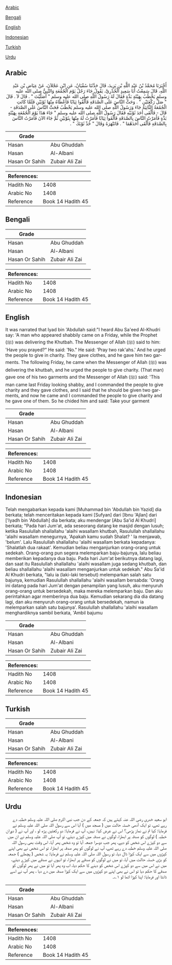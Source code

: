 [Arabic](#arabic)

[Bengali](#bengali)

[English](#english)

[Indonesian](#indonesian)

[Turkish](#turkish)

[Urdu](#urdu)

## Arabic


<div dir="rtl" lang="ar" style={{fontSize:'larger',backgroundColor:'#f8f9fa',padding:20}}>
أَخْبَرَنَا مُحَمَّدُ بْنُ عَبْدِ اللَّهِ بْنِ يَزِيدَ، قَالَ حَدَّثَنَا سُفْيَانُ، عَنِ ابْنِ عَجْلاَنَ، عَنْ عِيَاضِ بْنِ عَبْدِ اللَّهِ، قَالَ سَمِعْتُ أَبَا سَعِيدٍ الْخُدْرِيَّ، يَقُولُ جَاءَ رَجُلٌ يَوْمَ الْجُمُعَةِ وَالنَّبِيُّ صلى الله عليه وسلم يَخْطُبُ بِهَيْئَةٍ بَذَّةٍ فَقَالَ لَهُ رَسُولُ اللَّهِ صلى الله عليه وسلم ‏"‏ أَصَلَّيْتَ ‏"‏ ‏.‏ قَالَ لاَ ‏.‏ قَالَ ‏"‏ صَلِّ رَكْعَتَيْنِ ‏"‏ ‏.‏ وَحَثَّ النَّاسَ عَلَى الصَّدَقَةِ فَأَلْقُوا ثِيَابًا فَأَعْطَاهُ مِنْهَا ثَوْبَيْنِ فَلَمَّا كَانَتِ الْجُمُعَةُ الثَّانِيَةُ جَاءَ وَرَسُولُ اللَّهِ صلى الله عليه وسلم يَخْطُبُ فَحَثَّ النَّاسَ عَلَى الصَّدَقَةِ - قَالَ - فَأَلْقَى أَحَدَ ثَوْبَيْهِ فَقَالَ رَسُولُ اللَّهِ صلى الله عليه وسلم ‏"‏ جَاءَ هَذَا يَوْمَ الْجُمُعَةِ بِهَيْئَةٍ بَذَّةٍ فَأَمَرْتُ النَّاسَ بِالصَّدَقَةِ فَأَلْقَوا ثِيَابًا فَأَمَرْتُ لَهُ مِنْهَا بِثَوْبَيْنِ ثُمَّ جَاءَ الآنَ فَأَمَرْتُ النَّاسَ بِالصَّدَقَةِ فَأَلْقَى أَحَدَهُمَا ‏"‏ ‏.‏ فَانَتْهَرَهُ وَقَالَ ‏"‏ خُذْ ثَوْبَكَ ‏"‏ ‏.‏
</div>
<div style={{backgroundColor:'#f8f9fa',padding:20, marginBottom: 10}}><table> <thead> <tr> <th>Grade</th> <th></th> </tr> </thead> <tbody> <tr><td>Hasan</td><td>Abu Ghuddah</td></tr><tr><td>Hasan</td><td>Al-Albani</td></tr><tr><td>Hasan Or Sahih</td><td>Zubair Ali Zai</td></tr></tbody></table><table> <thead> <tr> <th>References:</th> <th></th> </tr> </thead> <tbody><tr><td>Hadith No</td><td>1408</td></tr><tr><td>Arabic No</td><td>1408</td></tr><tr><td>Reference</td><td>Book 14 Hadith 45</td></tr></tbody></table></div>

## Bengali


<div dir="ltr" lang="bn" style={{fontSize:'larger',backgroundColor:'#f8f9fa',padding:20}}>

</div>
<div style={{backgroundColor:'#f8f9fa',padding:20, marginBottom: 10}}><table> <thead> <tr> <th>Grade</th> <th></th> </tr> </thead> <tbody> <tr><td>Hasan</td><td>Abu Ghuddah</td></tr><tr><td>Hasan</td><td>Al-Albani</td></tr><tr><td>Hasan Or Sahih</td><td>Zubair Ali Zai</td></tr></tbody></table><table> <thead> <tr> <th>References:</th> <th></th> </tr> </thead> <tbody><tr><td>Hadith No</td><td>1408</td></tr><tr><td>Arabic No</td><td>1408</td></tr><tr><td>Reference</td><td>Book 14 Hadith 45</td></tr></tbody></table></div>

## English


<div dir="ltr" lang="en" style={{fontSize:'larger',backgroundColor:'#f8f9fa',padding:20}}>
It was narrated that Iyad bin 'Abdullah said:"I heard Abu Sa'eed Al-Khudri say: 'A man who appeared shabbily came on a Friday, while the Prophet (ﷺ) was delivering the Khutbah. The Messenger of Allah (ﷺ) said to him: 'Have you prayed?" He said: 'No." He said: 'Pray two rak'ahs.' And he urged the people to give in charity. They gave clothes, and he gave him two garments. The following Friday, he came when the Messenger of Allah (ﷺ) was delivering the khutbah, and he urged the people to give charity. (That man) gave one of his two garments and the Messenger of Allah (ﷺ) said: 'This man came last Friday looking shabby, and I commanded the people to give charity and they gave clothes, and I said that he should be given two garments, and now he came and I commanded the people to give charity and he gave one of them. So he chided him and said: Take your garment
</div>
<div style={{backgroundColor:'#f8f9fa',padding:20, marginBottom: 10}}><table> <thead> <tr> <th>Grade</th> <th></th> </tr> </thead> <tbody> <tr><td>Hasan</td><td>Abu Ghuddah</td></tr><tr><td>Hasan</td><td>Al-Albani</td></tr><tr><td>Hasan Or Sahih</td><td>Zubair Ali Zai</td></tr></tbody></table><table> <thead> <tr> <th>References:</th> <th></th> </tr> </thead> <tbody><tr><td>Hadith No</td><td>1408</td></tr><tr><td>Arabic No</td><td>1408</td></tr><tr><td>Reference</td><td>Book 14 Hadith 45</td></tr></tbody></table></div>

## Indonesian


<div dir="ltr" lang="id" style={{fontSize:'larger',backgroundColor:'#f8f9fa',padding:20}}>
Telah mengabarkan kepada kami [Muhammad bin 'Abdullah bin Yazid] dia berkata; telah menceritakan kepada kami [Sufyan] dari [Ibnu 'Ajlan] dari ['Iyadh bin 'Abdullah] dia berkata; aku mendengar [Abu Sa'id Al Khudri] berkata; "Pada hari Jum'at, ada seseorang datang ke masjid dengan lusuh; ketika Rasulullah shallallahu 'alaihi wasallam khutbah, Rasulullah shallallahu 'alaihi wasallam menegurnya, 'Apakah kamu sudah Shalat? ' Ia menjawab, 'belum'. Lalu Rasulullah shallallahu 'alaihi wasallam berkata kepadanya: 'Shalatlah dua rakaat'. Kemudian beliau menganjurkan orang-orang untuk sedekah. Orang-orang pun segera melemparkan baju-bajunya, lalu beliau memberikan kepadanya dua baju. Pada hari Jum'at berikutnya datang lagi, dan saat itu Rasulullah shallallahu 'alaihi wasallam juga sedang khutbah, dan beliau shallallahu 'alaihi wasallam menganjurkan untuk sedekah." Abu Sa'id Al Khudri berkata, "lalu ia (laki-laki tersebut) melemparkan salah satu bajunya, kemudian Rasulullah shallallahu 'alaihi wasallam bersabda: 'Orang ini datang pada hari Jum'at dengan penampilan yang lusuh, aku menyuruh orang-orang untuk bersedekah, maka mereka melemparkan baju. Dan aku perintahkan agar memberinya dua baju. Kemudian sekarang dia dia datang lagi, dan aku menyuruh orang-orang untuk bersedekah, namun ia melemparkan salah satu bajunya'. Rasulullah shallallahu 'alaihi wasallam menghardiknya sambil berkata, 'Ambil bajumu
</div>
<div style={{backgroundColor:'#f8f9fa',padding:20, marginBottom: 10}}><table> <thead> <tr> <th>Grade</th> <th></th> </tr> </thead> <tbody> <tr><td>Hasan</td><td>Abu Ghuddah</td></tr><tr><td>Hasan</td><td>Al-Albani</td></tr><tr><td>Hasan Or Sahih</td><td>Zubair Ali Zai</td></tr></tbody></table><table> <thead> <tr> <th>References:</th> <th></th> </tr> </thead> <tbody><tr><td>Hadith No</td><td>1408</td></tr><tr><td>Arabic No</td><td>1408</td></tr><tr><td>Reference</td><td>Book 14 Hadith 45</td></tr></tbody></table></div>

## Turkish


<div dir="ltr" lang="tr" style={{fontSize:'larger',backgroundColor:'#f8f9fa',padding:20}}>

</div>
<div style={{backgroundColor:'#f8f9fa',padding:20, marginBottom: 10}}><table> <thead> <tr> <th>Grade</th> <th></th> </tr> </thead> <tbody> <tr><td>Hasan</td><td>Abu Ghuddah</td></tr><tr><td>Hasan</td><td>Al-Albani</td></tr><tr><td>Hasan Or Sahih</td><td>Zubair Ali Zai</td></tr></tbody></table><table> <thead> <tr> <th>References:</th> <th></th> </tr> </thead> <tbody><tr><td>Hadith No</td><td>1408</td></tr><tr><td>Arabic No</td><td>1408</td></tr><tr><td>Reference</td><td>Book 14 Hadith 45</td></tr></tbody></table></div>

## Urdu


<div dir="rtl" lang="ur" style={{fontSize:'larger',backgroundColor:'#f8f9fa',padding:20}}>
ابو سعید خدری رضی اللہ عنہ کہتے ہیں کہ جمعہ کے دن جب نبی اکرم صلی اللہ علیہ وسلم خطبہ دے رہے تھے، تو ایک آدمی خستہ حالت میں ( مسجد میں ) آیا اس سے رسول اللہ صلی اللہ علیہ وسلم نے فرمایا: کیا تم نے نماز پڑھی؟ اس نے عرض کیا: نہیں، آپ نے فرمایا: دو رکعتیں پڑھ لو ، اور آپ نے ( دوران خطبہ ) لوگوں کو صدقہ پر ابھارا، لوگوں نے صدقہ میں کپڑے دیئے، تو آپ صلی اللہ علیہ وسلم نے ان میں سے دو کپڑے اس شخص کو دیے، پھر جب دوسرا جمعہ آیا تو وہ شخص پھر آیا، اس وقت بھی رسول اللہ صلی اللہ علیہ وسلم خطبہ دے رہے تھے، آپ نے لوگوں کو پھر صدقہ پر ابھارا، تو اس شخص نے بھی اپنے کپڑوں میں سے ایک کپڑا ڈال دیا، تو رسول اللہ صلی اللہ علیہ وسلم نے فرمایا: یہ شخص ( پچھلے ) جمعہ کو بڑی خستہ حالت میں آیا، تو میں نے لوگوں کو صدقے پر ابھارا، تو انہوں نے صدقے میں کپڑے دیئے، میں نے اس میں سے دو کپڑے اس شخص کو دینے کا حکم دیا، اب وہ پھر آیا تو میں نے پھر لوگوں کو صدقے کا حکم دیا تو اس نے بھی اپنے دو کپڑوں میں سے ایک کپڑا صدقہ میں دے دیا ، پھر آپ نے اسے ڈانٹا اور فرمایا: اپنا کپڑا اٹھا لو ۱؎۔
</div>
<div style={{backgroundColor:'#f8f9fa',padding:20, marginBottom: 10}}><table> <thead> <tr> <th>Grade</th> <th></th> </tr> </thead> <tbody> <tr><td>Hasan</td><td>Abu Ghuddah</td></tr><tr><td>Hasan</td><td>Al-Albani</td></tr><tr><td>Hasan Or Sahih</td><td>Zubair Ali Zai</td></tr></tbody></table><table> <thead> <tr> <th>References:</th> <th></th> </tr> </thead> <tbody><tr><td>Hadith No</td><td>1408</td></tr><tr><td>Arabic No</td><td>1408</td></tr><tr><td>Reference</td><td>Book 14 Hadith 45</td></tr></tbody></table></div>